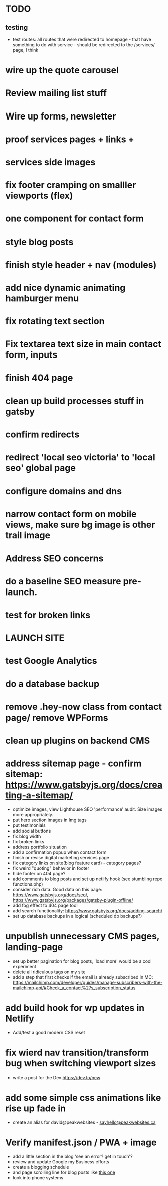 # TODO

## testing
- test routes: all routes that were redirected to homepage - that have something to do with service - should be redirected to the /services/ page, I think 

# wire up the quote carousel
# Review mailing list stuff
# Wire up forms, newsletter
# proof services pages + links + 
# services side images
# fix footer cramping on smalller viewports (flex)
# one component for contact form
# style blog posts
# finish style header + nav (modules)
# add nice dynamic animating hamburger menu
# fix rotating text section
# Fix textarea text size in main contact form, inputs
# finish 404 page
# clean up build processes stuff in gatsby   
# confirm redirects
# redirect 'local seo victoria' to 'local seo' global page
# configure domains and dns
# narrow contact form on mobile views, make sure bg image is other trail image
# Address SEO concerns
# do a baseline SEO measure pre-launch.
# test for broken links
# **LAUNCH SITE**
# test Google Analytics
# do a database backup
# remove .hey-now class from contact page/ remove WPForms
# clean up plugins on backend CMS
# address sitemap page - confirm sitemap: https://www.gatsbyjs.org/docs/creating-a-sitemap/
- optimize images, view Lighthouse SEO 'performance' audit. Size images more appropriately.
- put hero section images in Img tags
- put testimonials
- add social buttons  
- fix blog width
- fix broken links 
- address portfolio situation
- add a confirmation popup when contact form
- finish or revise digital marketing services page
- fix category links on site(blog feature card) - category pages?
- fix weird "quoting" behavior in footer
- hide footer on 404 page?
- add comments to blog posts and set up netlify hook (see stumbling repo functions.php)
- consider rich data. Good data on this page: https://www.gatsbyjs.org/docs/seo/, https://www.gatsbyjs.org/packages/gatsby-plugin-offline/ 
- add fog effect to 404 page too!
- add search functionality: https://www.gatsbyjs.org/docs/adding-search/
- set up database backups in a logical (scheduled db backups?)  
# unpublish unnecessary CMS pages, landing-page
- set up better pagination for blog posts, 'load more' would be a cool experiment
- delete all ridiculous tags on my site
- add a step that first checks if the email is already subscribed in MC: https://mailchimp.com/developer/guides/manage-subscribers-with-the-mailchimp-api/#Check_a_contact%27s_subscription_status
# add build hook for wp updates in Netlify
- Add/test a good modern CSS reset 
# fix wierd nav transition/transform bug when switching viewport sizes
- write a post for the Dev https://dev.to/new
# add some simple css animations like rise up fade in 
- create an alias for david@peakwebsites - sayhello@peakwebsites.ca
# Verify manifest.json / PWA + image
- add a little section in the blog 'see an error? get in touch'?
- review and update Google my Business efforts
- create a blogging schedule
- and page scrolling line for blog posts like [this one](https://www.ppchero.com/how-should-you-formulate-your-ppc-strategy/)
- look into phone systems